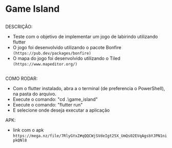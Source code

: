 # Game Island

## 

DESCRIÇÃO:
 - Teste com o objetivo de implementar um jogo de labirindo utilizando flutter 
 - O jogo foi desenvolvido utilizando o pacote Bonfire `(https://pub.dev/packages/bonfire)`
 - O mapa do jogo foi desenvolvido utilizando o Tiled `(https://www.mapeditor.org/)`

##

COMO RODAR:
 - Com o flutter instalado, abra a o terminal (de preferencia o PowerShell), na pasta do arquivo.
 - Execute o comando: "cd .\game_island"
 - Execute o comando: "flutter run"
 - E selecione onde deseja executar a aplicação

APK:
 - link com o apk `https://mega.nz/file/7RlyGYxZ#qQQCWjSVdeIgt25X_UmQs02EVqAgsbYJPN1nipkQNl8`